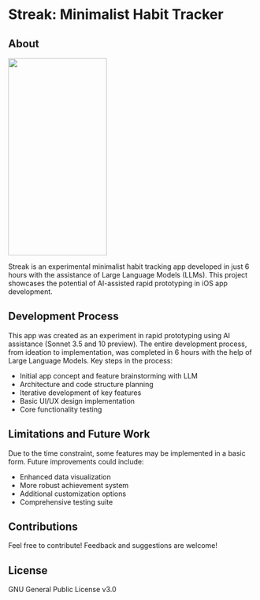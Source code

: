 # Streak: Minimalist Habit Tracker

## About
<img src="https://github.com/user-attachments/assets/2a923e4b-dda7-4e12-8f98-9411d54f853f" width="200" height="400" />

Streak is an experimental minimalist habit tracking app developed in just 6 hours with the assistance of Large Language Models (LLMs). This project showcases the potential of AI-assisted rapid prototyping in iOS app development.

## Development Process

This app was created as an experiment in rapid prototyping using AI assistance (Sonnet 3.5 and 10 preview). The entire development process, from ideation to implementation, was completed in 6 hours with the help of Large Language Models. Key steps in the process:

- Initial app concept and feature brainstorming with LLM
- Architecture and code structure planning
- Iterative development of key features
- Basic UI/UX design implementation
- Core functionality testing

## Limitations and Future Work

Due to the time constraint, some features may be implemented in a basic form. Future improvements could include:

- Enhanced data visualization
- More robust achievement system
- Additional customization options
- Comprehensive testing suite

## Contributions

Feel free to contribute! Feedback and suggestions are welcome!

## License

GNU General Public License v3.0
